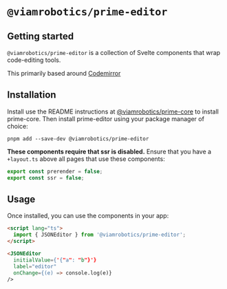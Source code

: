 # `@viamrobotics/prime-editor`

## Getting started

`@viamrobotics/prime-editor` is a collection of Svelte components that wrap code-editing tools.

This primarily based around [Codemirror](https://codemirror.net/)

## Installation

Install use the README instructions at [@viamrobotics/prime-core](https://github.com/viamrobotics/prime/tree/main/packages/core) to install prime-core. Then install prime-editor using your package manager of choice:

```
pnpm add --save-dev @viamrobotics/prime-editor
```

<strong>These components require that ssr is disabled.</strong>
Ensure that you have a `+layout.ts` above all pages that use these components:

```js
export const prerender = false;
export const ssr = false;
```

## Usage

Once installed, you can use the components in your app:

```html
<script lang="ts">
  import { JSONEditor } from '@viamrobotics/prime-editor';
</script>

<JSONEditor
  initialValue={'{"a": "b"}'}
  label="editor"
  onChange={(e) => console.log(e)}
/>
```
